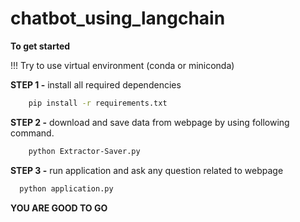 # chatbot_using_langchain

**To get started**

!!! Try to use virtual environment (conda or miniconda)

**STEP 1 -** install all required dependencies

```bash
    pip install -r requirements.txt
```

**STEP 2 -** download and save data from webpage by using following command.

```bash
    python Extractor-Saver.py
```

**STEP 3 -** run application and ask any question related to webpage

```bash
  python application.py
```

**YOU ARE GOOD TO GO**
